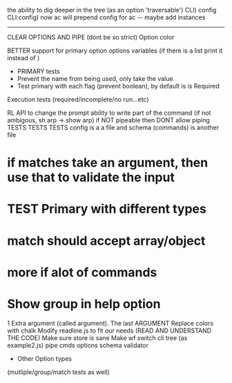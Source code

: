 
the ability to dig deeper in the tree (as an option 'traversable')
    CLI) config
    CLI:config) now ac will prepend config for ac
        -- maybe add instances

--------------

CLEAR OPTIONS AND PIPE (dont be so strict)
Option color 

BETTER support for primary option options variables (if there is a list print it instead of <value>)
+ PRIMARY tests
+ Prevent the name from being used, only take the value
+ Test primary with each flag (prevent boolean), by default is is Required


Execution tests (required/incomplete/no run...etc)


RL API to change the prompt
ability to write part of the command (if not ambigous, sh arp -> show arp)
if NOT pipeable then DONT allow piping
TESTS TESTS TESTS
config is a a file and schema (commands) is another file
# if matches take an argument, then use that to validate the input
# TEST Primary with different types
# match should accept array/object
# more if alot of commands
# Show group in help option
1 Extra argument (called argument). The last ARGUMENT
Replace colors with chalk
Modify readline.js to fit our needs (READ AND UNDERSTAND THE CODE)
Make sure store is sane
Make wf switch cli tree (as example2.js)
pipe cmds options
schema validator



- Other Option types



(mutliple/group/match tests as well)
